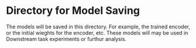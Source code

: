# Directory for Model Saving

The models will be saved in this directory. For example, the trained encoder, or the initial wieghts for the encoder, etc. These models will may be used in Downstream task experiments or furthur analysis. 
